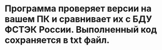 # Программа проверяет версии на вашем ПК и сравнивает их с БДУ ФСТЭК России. Выполненный код сохраняется в txt файл.
